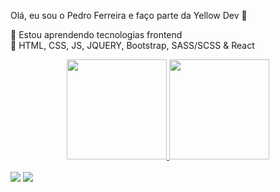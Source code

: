 Olá, eu sou o Pedro Ferreira e faço parte da Yellow Dev 👋

 🔭 Estou aprendendo tecnologias frontend <br>
 🌱 HTML, CSS, JS, JQUERY, Bootstrap, SASS/SCSS & React


<div align="center">
  <a href="https://beacons.ai/yellowdev">
  <img  height="160em" src="https://github-readme-stats.vercel.app/api?username=pedroantoniosi&show_icons=true&theme=highcontrast&include_all_commits=true&count_private=true"/>
  <img height="160em" src="https://github-readme-stats.vercel.app/api/top-langs/?username=pedroantoniosi&layout=compact&langs_count=7&theme=highcontrast"/>
</div><br>

<div> 
  <a href="https://www.instagram.com/yellow_dev/" target="_blank"><img src="https://img.shields.io/badge/-Instagram-%23E4405F?style=for-the-badge&logo=instagram&logoColor=white" target="_blank"></a>
  <a href="https://www.linkedin.com/in/pedro-ferreira-3b2465187/" target="_blank"><img src="https://img.shields.io/badge/-LinkedIn-%230077B5?style=for-the-badge&logo=linkedin&logoColor=white" target="_blank"></a></div>
